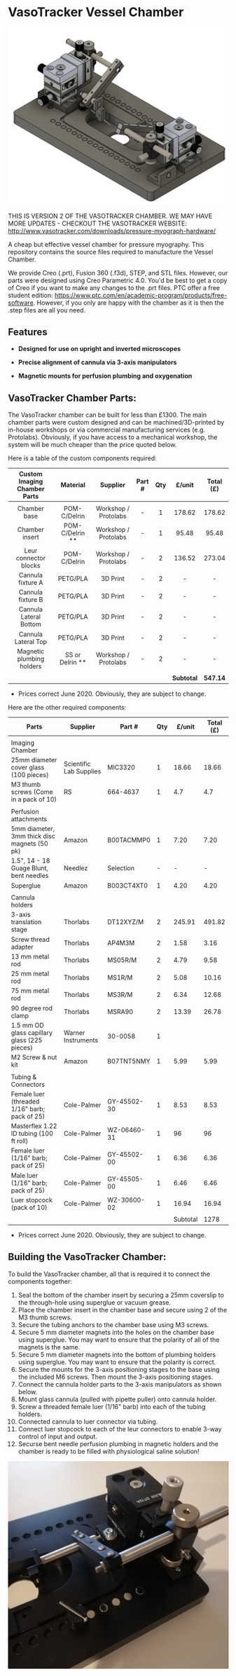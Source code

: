 VasoTracker Vessel Chamber
======
<img src="https://github.com/VasoTracker/VasoTracker/blob/master/VasoTracker_Vessel_Chamber/Images/vasotracker_rev2_v2.jpg">

THIS IS VERSION 2 OF THE  VASOTRACKER CHAMBER. WE MAY HAVE MORE UPDATES - CHECKOUT THE VASOTRACKER WEBSITE:
http://www.vasotracker.com/downloads/pressure-myograph-hardware/

A cheap but effective vessel chamber for pressure myography. This repository contains the source files required to manufacture the Vessel Chamber.

We provide Creo (.prt), Fusion 360 (.f3d), STEP, and STL files. However, our parts were designed using Creo Parametric 4.0.  You'd be best to get a copy of Creo if you want to make any changes to the .prt files. PTC offer a free student edition: https://www.ptc.com/en/academic-program/products/free-software. However, if you only are happy with the chamber as it is then the .step files are all you need.

## Features

* **Designed for use on upright and inverted microscopes**

* **Precise alignment of cannula via 3-axis manipulators**

* **Magnetic mounts for perfusion plumbing and oxygenation**


## VasoTracker Chamber Parts:

The VasoTracker chamber can be built for less than £1300. The main chamber parts were custom designed and can be machined/3D-printed by in-house workshops or via commercial manufacturing services (e.g. Protolabs). Obviously, if you have access to a mechanical workshop, the system will be much cheaper than the price quoted below.

Here is a table of the custom components required:

  **Custom Imaging Chamber Parts**| **Material** |**Supplier**|**Part #**|**Qty**|**£/unit**|**Total (£)**
  :-----:|:-----:|:-----:|:-----:|:-----:|:-----:|:-----:
  ||||||
  Chamber base | POM-C/Delrin | Workshop / Protolabs | - | 1 |178.62|178.62
  Chamber insert | POM-C/Delrin ** | Workshop / Protolabs | - | 1 |95.48|95.48
  Leur connector blocks | POM-C/Delrin | Workshop / Protolabs | - | 2 |136.52|273.04
  Cannula fixture A | PETG/PLA | 3D Print | - | 2 | - | -
  Cannula fixture B | PETG/PLA | 3D Print | - | 2 | - | -
  Cannula Lateral Bottom | PETG/PLA | 3D Print | - | 2 | - | -
  Cannula Lateral Top | PETG/PLA | 3D Print | - | 2 | - | -
  Magnetic plumbing holders | SS or Delrin ** | Workshop / Protolabs | - | 2 | - | -
   ||||||
   | | | | | |**Subtotal**|**547.14**

* Prices correct June 2020. Obviously, they are subject to change.



Here are the other required components:

| Parts                                          | Supplier                | Part #      | Qty | £/unit   | Total (£) |
|------------------------------------------------|-------------------------|-------------|-----|----------|-----------|
|                                                |                         |             |     |          |           |
| Imaging Chamber                                |                         |             |     |          |           |
| 25mm diameter cover glass (100   pieces)       | Scientific Lab Supplies | MIC3320     | 1   | 18.66    | 18.66     |
| M3 thumb screws (Come in a   pack of 10)       | RS                      | 664-4637    | 1   | 4.7      | 4.7       |
|                                                |                         |             |     |          |           |
| Perfusion attachments                          |                         |             |     |          |           |
| 5mm diameter, 3mm thick disc magnets (50 pk)   | Amazon                  | B00TACMMP0  | 1   | 7.20     | 7.20      |
| 1.5", 14 - 18 Guage Blunt, bent needles        | Needlez                 | Selection   | -   | -        | -         |
| Superglue                                      | Amazon                  | B003CT4XT0  | 1   | 4.20     | 4.20      |
|                                                |                         |             |     |          |           |
| Cannula holders                                |                         |             |     |          |           |
| 3-axis translation stage                       | Thorlabs                | DT12XYZ/M   | 2   | 245.91   | 491.82    |
| Screw thread adapter                           | Thorlabs                | AP4M3M      | 2   | 1.58     | 3.16      |
| 13 mm metal rod                                | Thorlabs                | MS05R/M     | 2   | 4.79     | 9.58      |
| 25 mm metal rod                                | Thorlabs                | MS1R/M      | 2   | 5.08     | 10.16     |
| 75 mm metal rod                                | Thorlabs                | MS3R/M      | 2   | 6.34     | 12.68     |
| 90 degree rod clamp                            | Thorlabs                | MSRA90      | 2   | 13.39    | 26.78     |
| 1.5 mm OD glass capillary glass (225 pieces)   | Warner Instruments      | 30-0058     | 1   |          |           |
| M2 Screw & nut kit                             | Amazon                  | B07TNT5NMY  | 1   | 5.99     | 5.99      |
|                                                |                         |             |     |          |           |
| Tubing & Connectors                            |                         |             |     |          |           |
| Female luer  (threaded 1/16" barb; pack of 25) | Cole-Palmer             | GY-45502-30 | 1   | 8.53     | 8.53      |
| Masterflex 1.22 ID tubing (100   ft roll)      | Cole-Palmer             | WZ-06460-31 | 1   | 96       | 96        |
| Female luer (1/16" barb;   pack of 25)         | Cole-Palmer             | GY-45502-00 | 1   | 6.36     | 6.36      |
| Male luer (1/16" barb;   pack of 25)           | Cole-Palmer             | GY-45505-00 | 1   | 6.46     | 6.46      |
| Luer stopcock (pack of 10)                     | Cole-Palmer             | WZ-30600-02 | 1   | 16.94    | 16.94     |
|                                                |                         |             |     |          |           |
|                                                |                         |             |     | Subtotal | 1278      |

* Prices correct June 2020. Obviously, they are subject to change.

## Building the VasoTracker Chamber:

 To build the VasoTracker chamber, all that is required it to connect the components together:

 1.	Seal the bottom of the chamber insert by securing a 25mm coverslip to the through-hole using superglue or vacuum grease.
 2.	Place the chamber insert in the chamber base and secure using 2 of the M3 thumb screws.
 3.	Secure the tubing anchors to the chamber base using M3 screws.
 4.	Secure 5 mm diameter magnets into the holes on the chamber base using superglue. You may want to ensure that the polarity of all of the magnets is the same.
 5.	Secure 5 mm diameter magnets into the bottom of plumbing holders using superglue. You may want to ensure that the polarity is correct.
 5.	Secure the mounts for the 3-axis positioning stages to the base using the included M6 screws. Then mount the 3-axis positioning stages.
 6. Connect the cannula holder parts to the 3-axis manipulators as shown below.
 7.	Mount glass cannula (pulled with pipette puller) onto cannula holder.
 8. Screw a threaded female luer (1/16" barb) into each of the tubing holders.
 9. Connected cannula to luer connector via tubing.
 10. Connect luer stopcock to each of the leur connectors to enable 3-way control of input and output.
 11. Securse bent needle perfusion plumbing in magnetic holders and the chamber is ready to be filled with physiological saline solution!

 <img src="https://github.com/VasoTracker/VasoTracker/blob/master/VasoTracker_Vessel_Chamber/Images/Cannula_Holder1.jpg">
